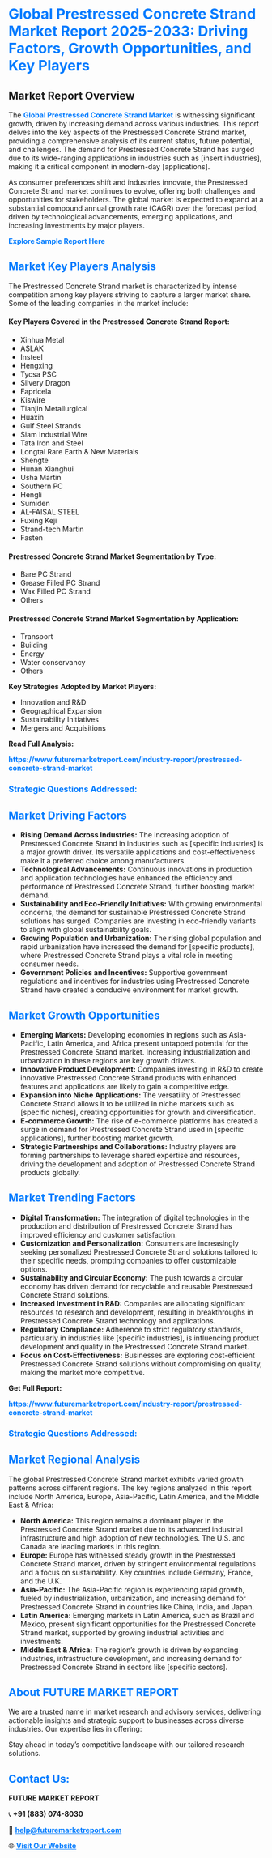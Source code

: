 <h1 style="color: #007BFF;">Global Prestressed Concrete Strand Market Report 2025-2033: Driving Factors, Growth Opportunities, and Key Players</h1>

<section id="overview">
<h2>Market Report Overview</h2>
<p>The <a href="https://www.futuremarketreport.com/industry-report/prestressed-concrete-strand-market" style="color: #007BFF; text-decoration: none;"><strong>Global Prestressed Concrete Strand Market</strong></a> is witnessing significant growth, driven by increasing demand across various industries. This report delves into the key aspects of the Prestressed Concrete Strand market, providing a comprehensive analysis of its current status, future potential, and challenges. The demand for Prestressed Concrete Strand has surged due to its wide-ranging applications in industries such as [insert industries], making it a critical component in modern-day [applications].</p>
<p>As consumer preferences shift and industries innovate, the Prestressed Concrete Strand market continues to evolve, offering both challenges and opportunities for stakeholders. The global market is expected to expand at a substantial compound annual growth rate (CAGR) over the forecast period, driven by technological advancements, emerging applications, and increasing investments by major players.</p>
</section>

<section id="overview">
<p><a href="https://www.futuremarketreport.com/request-sample/reportId=115789" style="color: #007BFF; text-decoration: none;"><strong>Explore Sample Report Here</strong></a></p>
</section>

<section id="key-players">
<h2 style="color: #007BFF;">Market Key Players Analysis</h2>
<p>The Prestressed Concrete Strand market is characterized by intense competition among key players striving to capture a larger market share. Some of the leading companies in the market include:</p>
<h4>Key Players Covered in the Prestressed Concrete Strand Report:</h4>
<ul><li>Xinhua Metal</li><li>ASLAK</li><li>Insteel</li><li>Hengxing</li><li>Tycsa PSC</li><li>Silvery Dragon</li><li>Fapricela</li><li>Kiswire</li><li>Tianjin Metallurgical</li><li>Huaxin</li><li>Gulf Steel Strands</li><li>Siam Industrial Wire</li><li>Tata Iron and Steel</li><li>Longtai Rare Earth &amp; New Materials</li><li>Shengte</li><li>Hunan Xianghui</li><li>Usha Martin</li><li>Southern PC</li><li>Hengli</li><li>Sumiden</li><li>AL-FAISAL STEEL</li><li>Fuxing Keji</li><li>Strand-tech Martin</li><li>Fasten</li></ul>
<h4>Prestressed Concrete Strand Market Segmentation by Type:</h4>
<ul><li>Bare PC Strand</li><li>Grease Filled PC Strand</li><li>Wax Filled PC Strand</li><li>Others</li></ul>

<h4>Prestressed Concrete Strand Market Segmentation by Application:</h4>
<ul><li>Transport</li><li>Building</li><li>Energy</li><li>Water conservancy</li><li>Others</li></ul>
<p><strong>Key Strategies Adopted by Market Players:</strong></p>
<ul>
<li>Innovation and R&D</li>
<li>Geographical Expansion</li>
<li>Sustainability Initiatives</li>
<li>Mergers and Acquisitions</li>
</ul>
</section>

<section>
<p><strong>Read Full Analysis: </strong></p><a href="https://www.futuremarketreport.com/industry-report/prestressed-concrete-strand-market" style="color: #007BFF; text-decoration: none;"><strong>https://www.futuremarketreport.com/industry-report/prestressed-concrete-strand-market</strong></a>
<h3 style="color: #007BFF;">Strategic Questions Addressed:</h3>
</section>

<section id="driving-factors">
<h2 style="color: #007BFF;">Market Driving Factors</h2>
<ul>
<li><strong>Rising Demand Across Industries:</strong> The increasing adoption of Prestressed Concrete Strand in industries such as [specific industries] is a major growth driver. Its versatile applications and cost-effectiveness make it a preferred choice among manufacturers.</li>
<li><strong>Technological Advancements:</strong> Continuous innovations in production and application technologies have enhanced the efficiency and performance of Prestressed Concrete Strand, further boosting market demand.</li>
<li><strong>Sustainability and Eco-Friendly Initiatives:</strong> With growing environmental concerns, the demand for sustainable Prestressed Concrete Strand solutions has surged. Companies are investing in eco-friendly variants to align with global sustainability goals.</li>
<li><strong>Growing Population and Urbanization:</strong> The rising global population and rapid urbanization have increased the demand for [specific products], where Prestressed Concrete Strand plays a vital role in meeting consumer needs.</li>
<li><strong>Government Policies and Incentives:</strong> Supportive government regulations and incentives for industries using Prestressed Concrete Strand have created a conducive environment for market growth.</li>
</ul>
</section>

<section id="growth-opportunities">
<h2 style="color: #007BFF;">Market Growth Opportunities</h2>
<ul>
<li><strong>Emerging Markets:</strong> Developing economies in regions such as Asia-Pacific, Latin America, and Africa present untapped potential for the Prestressed Concrete Strand market. Increasing industrialization and urbanization in these regions are key growth drivers.</li>
<li><strong>Innovative Product Development:</strong> Companies investing in R&D to create innovative Prestressed Concrete Strand products with enhanced features and applications are likely to gain a competitive edge.</li>
<li><strong>Expansion into Niche Applications:</strong> The versatility of Prestressed Concrete Strand allows it to be utilized in niche markets such as [specific niches], creating opportunities for growth and diversification.</li>
<li><strong>E-commerce Growth:</strong> The rise of e-commerce platforms has created a surge in demand for Prestressed Concrete Strand used in [specific applications], further boosting market growth.</li>
<li><strong>Strategic Partnerships and Collaborations:</strong> Industry players are forming partnerships to leverage shared expertise and resources, driving the development and adoption of Prestressed Concrete Strand products globally.</li>
</ul>
</section>

<section id="trending-factors">
<h2 style="color: #007BFF;">Market Trending Factors</h2>
<ul>
<li><strong>Digital Transformation:</strong> The integration of digital technologies in the production and distribution of Prestressed Concrete Strand has improved efficiency and customer satisfaction.</li>
<li><strong>Customization and Personalization:</strong> Consumers are increasingly seeking personalized Prestressed Concrete Strand solutions tailored to their specific needs, prompting companies to offer customizable options.</li>
<li><strong>Sustainability and Circular Economy:</strong> The push towards a circular economy has driven demand for recyclable and reusable Prestressed Concrete Strand solutions.</li>
<li><strong>Increased Investment in R&D:</strong> Companies are allocating significant resources to research and development, resulting in breakthroughs in Prestressed Concrete Strand technology and applications.</li>
<li><strong>Regulatory Compliance:</strong> Adherence to strict regulatory standards, particularly in industries like [specific industries], is influencing product development and quality in the Prestressed Concrete Strand market.</li>
<li><strong>Focus on Cost-Effectiveness:</strong> Businesses are exploring cost-efficient Prestressed Concrete Strand solutions without compromising on quality, making the market more competitive.</li>
</ul>
</section>

<section>
<p><strong>Get Full Report: </strong></p><a href="https://www.futuremarketreport.com/industry-report/prestressed-concrete-strand-market" style="color: #007BFF; text-decoration: none;"><strong>https://www.futuremarketreport.com/industry-report/prestressed-concrete-strand-market</strong></a>
<h3 style="color: #007BFF;">Strategic Questions Addressed:</h3>
</section>


<section id="regional-analysis">
<h2 style="color: #007BFF;">Market Regional Analysis</h2>
<p>The global Prestressed Concrete Strand market exhibits varied growth patterns across different regions. The key regions analyzed in this report include North America, Europe, Asia-Pacific, Latin America, and the Middle East & Africa:</p>
<ul>
<li><strong>North America:</strong> This region remains a dominant player in the Prestressed Concrete Strand market due to its advanced industrial infrastructure and high adoption of new technologies. The U.S. and Canada are leading markets in this region.</li>
<li><strong>Europe:</strong> Europe has witnessed steady growth in the Prestressed Concrete Strand market, driven by stringent environmental regulations and a focus on sustainability. Key countries include Germany, France, and the U.K.</li>
<li><strong>Asia-Pacific:</strong> The Asia-Pacific region is experiencing rapid growth, fueled by industrialization, urbanization, and increasing demand for Prestressed Concrete Strand in countries like China, India, and Japan.</li>
<li><strong>Latin America:</strong> Emerging markets in Latin America, such as Brazil and Mexico, present significant opportunities for the Prestressed Concrete Strand market, supported by growing industrial activities and investments.</li>
<li><strong>Middle East & Africa:</strong> The region’s growth is driven by expanding industries, infrastructure development, and increasing demand for Prestressed Concrete Strand in sectors like [specific sectors].</li>
</ul>
</section>

<footer>
<h2 style="color: #007BFF;">About FUTURE MARKET REPORT</h2>
<p>We are a trusted name in market research and advisory services, delivering actionable insights and strategic support to businesses across diverse industries. Our expertise lies in offering:</p>

<p>Stay ahead in today’s competitive landscape with our tailored research solutions.</p>

<h2 style="color: #007BFF;">Contact Us:</h2>
<p><strong>FUTURE MARKET REPORT</strong></p>
<p>📞 <strong>+91 (883) 074-8030</strong></p>
<p>📧 <strong><a href="mailto:help@futuremarketreport.com" style="color: #007BFF;">help@futuremarketreport.com</a></strong></p>
<p>🌐 <strong><a href="https://www.futuremarketreport.com/" style="color: #007BFF;">Visit Our Website</a></strong></p>
</footer>